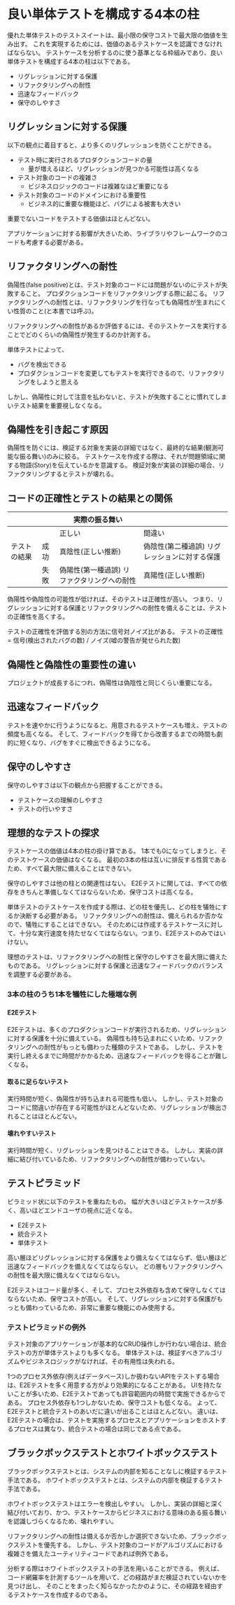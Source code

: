 # 良い単体テストを構成する4本の柱

優れた単体テストのテストスイートは、最小限の保守コストで最大限の価値を生み出す。
これを実現するためには、価値のあるテストケースを認識できなければならない。
テストケースを分析するのに使う基準となる枠組みであり、良い単体テストを構成する4本の柱は以下である。

- リグレッションに対する保護
- リファクタリングへの耐性
- 迅速なフィードバック
- 保守のしやすさ

## リグレッションに対する保護

以下の観点に着目すると、より多くのリグレッションを防ぐことができる。

- テスト時に実行されるプロダクションコードの量
  - 量が増えるほど、リグレッションが見つかる可能性は高くなる
- テスト対象のコードの複雑さ
  - ビジネスロジックのコードは複雑なほど重要になる
- テスト対象のコードのドメインにおける重要性
  - ビジネス的に重要な機能ほど、バグによる被害も大きい

重要でないコードをテストする価値はほとんどない。

アプリケーションに対する影響が大きいため、ライブラリやフレームワークのコードも考慮する必要がある。

## リファクタリングへの耐性

偽陽性(false positive)とは、テスト対象のコードには問題がないのにテストが失敗すること。
プロダクションコードをリファクタリングする際に起こる。
リファクタリングへの耐性とは、リファクタリングを行なっても偽陽性が生まれにくい性質のこと(と本書では呼ぶ)。

リファクタリングへの耐性があるか評価するには、そのテストケースを実行することでどのくらいの偽陽性が発生するのか計測する。

単体テストによって、

- バグを検出できる
- プロダクションコードを変更してもテストを実行できるので、リファクタリングをしようと思える

しかし、偽陽性に対して注意を払わないと、テストが失敗することに慣れてしまいテスト結果を重要視しなくなる。

## 偽陽性を引き起こす原因

偽陽性を防ぐには、検証する対象を実装の詳細ではなく、最終的な結果(観測可能な振る舞い)のみに絞る。
テストケースを作成する際は、それが問題領域に関する物語(Story)を伝えているかを意識する。
検証対象が実装の詳細の場合、リファクタリングするとテストが壊れる。

## コードの正確性とテストの結果との関係

|              |      | 実際の振る舞い                              |                                               |
| ------------ | ---- | ------------------------------------------- | --------------------------------------------- |
|              |      | 正しい                                      | 間違い                                        |
| テストの結果 | 成功 | 真陰性(正しい推断)                          | 偽陰性(第二種過誤) リグレッションに対する保護 |
|              | 失敗 | 偽陽性(第一種過誤) リファクタリングへの耐性 | 真陽性(正しい推断)                            |

偽陽性や偽陰性の可能性が低ければ、そのテストは正確性が高い。
つまり、リグレッションに対する保護とリファクタリングへの耐性を備えることは、テストの正確性を高くする。

テストの正確性を評価する別の方法に信号対ノイズ比がある。
テストの正確性 = 信号(検出されたバグの数) / ノイズ(嘘の警告が発せられた数)

## 偽陽性と偽陰性の重要性の違い

プロジェクトが成長するにつれ、偽陽性は偽陰性と同じくらい重要になる。

## 迅速なフィードバック

テストを速やかに行うようになると、用意されるテストケースも増え、テストの頻度も高くなる。
そして、フィードバックを得てから改善するまでの時間も劇的に短くなり、バグをすぐに検出できるようになる。

## 保守のしやすさ

保守のしやすさは以下の観点から把握することができる。

- テストケースの理解のしやすさ
- テストの行いやすさ

## 理想的なテストの探求

テストケースの価値は4本の柱の掛け算である。
1本でも0になってしまうと、そのテストケースの価値はなくなる。
最初の3本の柱は互いに排反する性質であるため、すべて最大限に備えることはできない。

保守のしやすさは他の柱との関連性はない。
E2Eテストに関しては、すべての依存をきちんと準備しなくてはならないため、保守コストは高くなる。

単体テストのテストケースを作成する際は、どの柱を優先し、どの柱を犠牲にするか決断する必要がある。
リファクタリングへの耐性は、備えられるか否かなので、犠牲にすることはできない。
そのためには作成するテストケースに対して、十分な実行速度を持たせなくてはならない。つまり、E2Eテストのみではいけない。

理想のテストは、リファクタリングへの耐性と保守のしやすさを最大限に備えたものである。
リグレッションに対する保護と迅速なフィードバックのバランスを調整する必要がある。

### 3本の柱のうち1本を犠牲にした極端な例

#### E2Eテスト

E2Eテストは、多くのプロダクションコードが実行されるため、リグレッションに対する保護を十分に備えている。
偽陽性も持ち込まれにくいため、リファクタリングへの耐性がもっとも備わった種類のテストである。
しかし、テストを実行し終えるまでに時間がかかるため、迅速なフィードバックを得ることが難しくなる。

#### 取るに足らないテスト

実行時間が短く、偽陽性が持ち込まれる可能性も低い。
しかし、テスト対象のコードに間違いが存在する可能性がほとんどないため、リグレッションが検出されることはほとんどない。

#### 壊れやすいテスト

実行時間が短く、リグレッションを見つけることはできる。
しかし、実装の詳細に結び付いているため、リファクタリングへの耐性が備わっていない。

## テストピラミッド

ピラミッド状に以下のテストを重ねたもの。
幅が大きいほどテストケースが多く、高いほどエンドユーザの視点に近くなる。

- E2Eテスト
- 統合テスト
- 単体テスト

高い層ほどリグレッションに対する保護をより備えなくてはならず、低い層ほど迅速なフィードバックを備えなくてはならない。
どの層もリファクタリングへの耐性を最大限に備えなくてはならない。

E2Eテストはコード量が多く、そして、プロセス外依存も含めて保守しなくてはならないため、保守コストが高い。
そして、リグレッションに対する保護がもっとも備わっているため、非常に重要な機能にのみ使用する。

### テストピラミッドの例外

テスト対象のアプリケーションが基本的なCRUD操作しか行わない場合は、統合テストの方が単体テストよりも多くなる。
単体テストは、検証すべきアルゴリズムやビジネスロジックがなければ、その有用性は失われる。

1つのプロセス外依存(例えばデータベース)しか扱わないAPIをテストする場合は、E2Eテストを多く用意する方がより効果的になることがある。
UIを持たないことが多いため、E2Eテストであっても許容範囲内の時間で実施できるからである。
プロセス外依存も1つしかないため、保守コストも低くなる。
よって、E2Eテストと統合テストのあいだに違いが出ることはほとんどない。
違いは、E2Eテストの場合は、テストを実施するプロセスとアプリケーションをホストするプロセスは異なり、統合テストの場合は同じである点である。

## ブラックボックステストとホワイトボックステスト

ブラックボックステストとは、システムの内部を知ることなしに検証するテスト手法である。
ホワイトボックステストとは、システムの内部を検証するテスト手法である。

ホワイトボックステストはエラーを検出しやすい。
しかし、実装の詳細と深く結び付いており、かつ、テストケースからビジネスにおける意味のある振る舞いを認識しづらくなるため、壊れやすい。

リファクタリングへの耐性は備えるか否かしか選択できないため、ブラックボックステストを優先する。
しかし、テスト対象のコードがアルゴリズムにおける複雑さを備えたユーティリティコードであれば例外である。

分析する際はホワイトボックステストの手法を用いることができる。
例えば、コード網羅率を計測するツールを用いて、どの経路がまだ検証されていないかを見つけ出し、
そのことをまったく知らなかったかのように、その経路を経由するテストケースを作成するのである。
